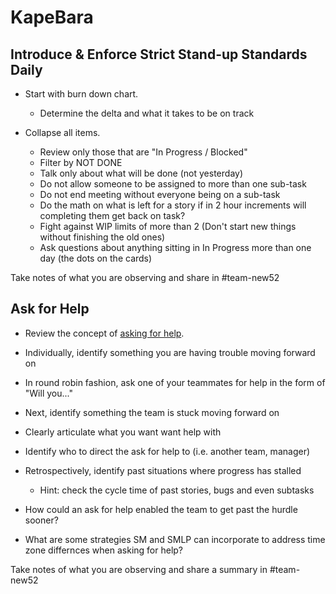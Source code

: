 # KapeBara
## Introduce & Enforce Strict Stand-up Standards Daily
* Start with burn down chart.
  * Determine the delta and what it takes to be on track

* Collapse all items.
  * Review only those that are "In Progress / Blocked"
  * Filter by NOT DONE
  * Talk only about what will be done (not yesterday)
  * Do not allow someone to be assigned to more than one sub-task
  * Do not end meeting without everyone being on a sub-task
  * Do the math on what is left for a story if in 2 hour increments will completing them get back on task?
  * Fight against WIP limits of more than 2 (Don't start new things without finishing the old ones)
  * Ask questions about anything sitting in In Progress more than one day (the dots on the cards)

Take notes of what you are observing and share in #team-new52

## Ask for Help

* Review the concept of [asking for help](https://liveingreatness.com/core-protocols/ask-for-help).
* Individually, identify something you are having trouble moving forward on
* In round robin fashion, ask one of your teammates for help in the form of "Will you..."

* Next, identify something the team is stuck moving forward on
* Clearly articulate what you want want help with
* Identify who to direct the ask for help to (i.e. another team, manager)

* Retrospectively, identify past situations where progress has stalled
  * Hint: check the cycle time of past stories, bugs and even subtasks
* How could an ask for help enabled the team to get past the hurdle sooner?
* What are some strategies SM and SMLP can incorporate to address time zone differnces when asking for help?

Take notes of what you are observing and share a summary in #team-new52